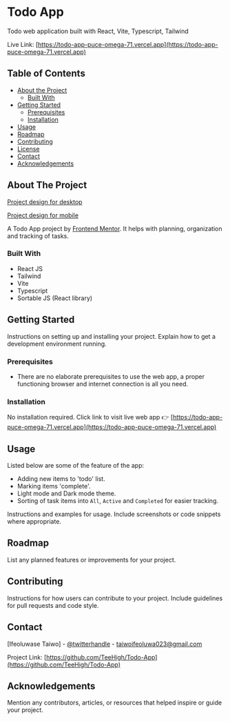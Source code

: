 # Todo App
Todo web application built with React, Vite, Typescript, Tailwind

Live Link: [https://todo-app-puce-omega-71.vercel.app](https://todo-app-puce-omega-71.vercel.app)

## Table of Contents

- [About the Project](#about-the-project)
  - [Built With](#built-with)
- [Getting Started](#getting-started)
  - [Prerequisites](#prerequisites)
  - [Installation](#installation)
- [Usage](#usage)
- [Roadmap](#roadmap)
- [Contributing](#contributing)
- [License](#license)
- [Contact](#contact)
- [Acknowledgements](#acknowledgements)

## About The Project

[Project design for desktop](./src/design/desktop-preview.jpg)

[Project design for mobile](./src/design/mobile-design-light.jpg)

A Todo App project by [Frontend Mentor](https://www.frontendmentor.io/). It helps with planning, organization and tracking of tasks. 

### Built With

- React JS
- Tailwind
- Vite
- Typescript
- Sortable JS (React library)

## Getting Started

Instructions on setting up and installing your project. Explain how to get a development environment running. 

### Prerequisites

- There are no elaborate prerequisites to use the web app, a proper functioning browser and internet connection is all you need.

### Installation

No installation required. Click link to visit live web app 👉 [https://todo-app-puce-omega-71.vercel.app](https://todo-app-puce-omega-71.vercel.app)

## Usage

Listed below are some of the feature of the app:

- Adding new items to 'todo' list.
- Marking items 'complete'.
- Light mode and Dark mode theme.
- Sorting of task items into `All`, `Active` and `Completed` for easier tracking.


Instructions and examples for usage. Include screenshots or code snippets where appropriate.

## Roadmap

List any planned features or improvements for your project.

## Contributing

Instructions for how users can contribute to your project. Include guidelines for pull requests and code style.

## Contact

[Ifeoluwase Taiwo] - [@twitterhandle](https://twitter.com/@tee__high) - taiwoifeoluwa023@gmail.com

Project Link: [https://github.com/TeeHigh/Todo-App](https://github.com/TeeHigh/Todo-App)


## Acknowledgements

Mention any contributors, articles, or resources that helped inspire or guide your project.
